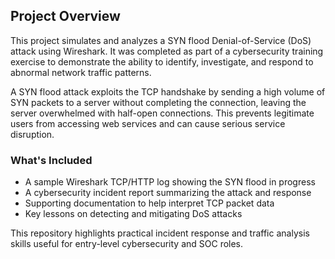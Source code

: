 ## Project Overview

This project simulates and analyzes a SYN flood Denial-of-Service (DoS) attack using Wireshark. It was completed as part of a cybersecurity training exercise to demonstrate the ability to identify, investigate, and respond to abnormal network traffic patterns.

A SYN flood attack exploits the TCP handshake by sending a high volume of SYN packets to a server without completing the connection, leaving the server overwhelmed with half-open connections. This prevents legitimate users from accessing web services and can cause serious service disruption.

### What's Included

- A sample Wireshark TCP/HTTP log showing the SYN flood in progress
- A cybersecurity incident report summarizing the attack and response
- Supporting documentation to help interpret TCP packet data
- Key lessons on detecting and mitigating DoS attacks

This repository highlights practical incident response and traffic analysis skills useful for entry-level cybersecurity and SOC roles.
